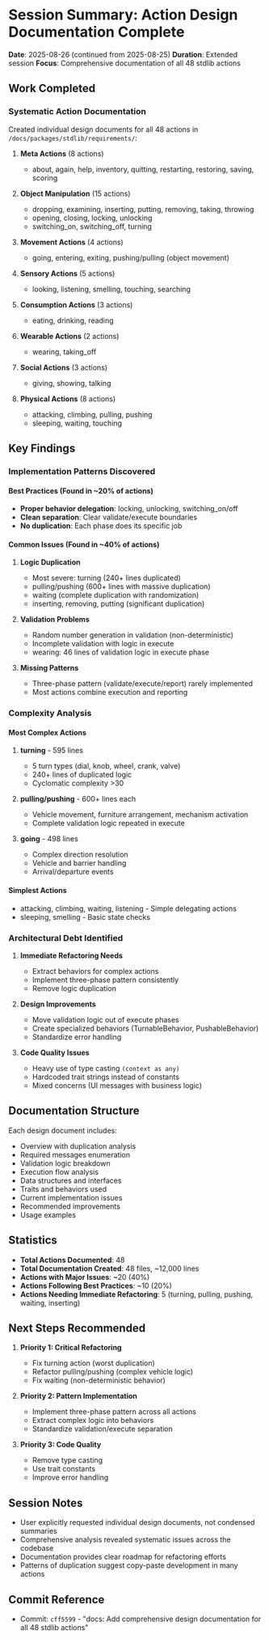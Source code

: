 # Session Summary: Action Design Documentation Complete
**Date**: 2025-08-26 (continued from 2025-08-25)
**Duration**: Extended session
**Focus**: Comprehensive documentation of all 48 stdlib actions

## Work Completed

### Systematic Action Documentation
Created individual design documents for all 48 actions in `/docs/packages/stdlib/requirements/`:

1. **Meta Actions** (8 actions)
   - about, again, help, inventory, quitting, restarting, restoring, saving, scoring

2. **Object Manipulation** (15 actions)
   - dropping, examining, inserting, putting, removing, taking, throwing
   - opening, closing, locking, unlocking
   - switching_on, switching_off, turning

3. **Movement Actions** (4 actions)
   - going, entering, exiting, pushing/pulling (object movement)

4. **Sensory Actions** (5 actions)
   - looking, listening, smelling, touching, searching

5. **Consumption Actions** (3 actions)
   - eating, drinking, reading

6. **Wearable Actions** (2 actions)
   - wearing, taking_off

7. **Social Actions** (3 actions)
   - giving, showing, talking

8. **Physical Actions** (8 actions)
   - attacking, climbing, pulling, pushing
   - sleeping, waiting, touching

## Key Findings

### Implementation Patterns Discovered

#### Best Practices (Found in ~20% of actions)
- **Proper behavior delegation**: locking, unlocking, switching_on/off
- **Clean separation**: Clear validate/execute boundaries
- **No duplication**: Each phase does its specific job

#### Common Issues (Found in ~40% of actions)

1. **Logic Duplication**
   - Most severe: turning (240+ lines duplicated)
   - pulling/pushing (600+ lines with massive duplication)
   - waiting (complete duplication with randomization)
   - inserting, removing, putting (significant duplication)

2. **Validation Problems**
   - Random number generation in validation (non-deterministic)
   - Incomplete validation with logic in execute
   - wearing: 46 lines of validation logic in execute phase

3. **Missing Patterns**
   - Three-phase pattern (validate/execute/report) rarely implemented
   - Most actions combine execution and reporting

### Complexity Analysis

#### Most Complex Actions
1. **turning** - 595 lines
   - 5 turn types (dial, knob, wheel, crank, valve)
   - 240+ lines of duplicated logic
   - Cyclomatic complexity >30

2. **pulling/pushing** - 600+ lines each
   - Vehicle movement, furniture arrangement, mechanism activation
   - Complete validation logic repeated in execute

3. **going** - 498 lines
   - Complex direction resolution
   - Vehicle and barrier handling
   - Arrival/departure events

#### Simplest Actions
- attacking, climbing, waiting, listening - Simple delegating actions
- sleeping, smelling - Basic state checks

### Architectural Debt Identified

1. **Immediate Refactoring Needs**
   - Extract behaviors for complex actions
   - Implement three-phase pattern consistently
   - Remove logic duplication

2. **Design Improvements**
   - Move validation logic out of execute phases
   - Create specialized behaviors (TurnableBehavior, PushableBehavior)
   - Standardize error handling

3. **Code Quality Issues**
   - Heavy use of type casting `(context as any)`
   - Hardcoded trait strings instead of constants
   - Mixed concerns (UI messages with business logic)

## Documentation Structure

Each design document includes:
- Overview with duplication analysis
- Required messages enumeration
- Validation logic breakdown
- Execution flow analysis
- Data structures and interfaces
- Traits and behaviors used
- Current implementation issues
- Recommended improvements
- Usage examples

## Statistics

- **Total Actions Documented**: 48
- **Total Documentation Created**: 48 files, ~12,000 lines
- **Actions with Major Issues**: ~20 (40%)
- **Actions Following Best Practices**: ~10 (20%)
- **Actions Needing Immediate Refactoring**: 5 (turning, pulling, pushing, waiting, inserting)

## Next Steps Recommended

1. **Priority 1: Critical Refactoring**
   - Fix turning action (worst duplication)
   - Refactor pulling/pushing (complex vehicle logic)
   - Fix waiting (non-deterministic behavior)

2. **Priority 2: Pattern Implementation**
   - Implement three-phase pattern across all actions
   - Extract complex logic into behaviors
   - Standardize validation/execute separation

3. **Priority 3: Code Quality**
   - Remove type casting
   - Use trait constants
   - Improve error handling

## Session Notes

- User explicitly requested individual design documents, not condensed summaries
- Comprehensive analysis revealed systematic issues across the codebase
- Documentation provides clear roadmap for refactoring efforts
- Patterns of duplication suggest copy-paste development in many actions

## Commit Reference
- Commit: `cff5599` - "docs: Add comprehensive design documentation for all 48 stdlib actions"